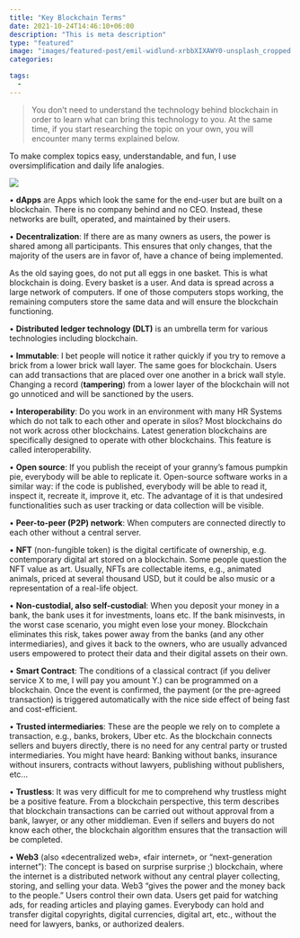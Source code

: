 ```yaml
---
title: "Key Blockchain Terms"
date: 2021-10-24T14:46:10+06:00
description: "This is meta description"
type: "featured"
image: "images/featured-post/emil-widlund-xrbbXIXAWY0-unsplash_cropped.jpg"
categories: 

tags:
  -
---
```



> You don’t need to understand the technology behind blockchain in order to learn what can bring this technology to you. At the same time, if you start researching the topic on your own, you will encounter many terms explained below. 

To make complex topics easy, understandable, and fun, I use oversimplification and daily life analogies.

![](../images/post-img.jpg)

•	**dApps**
 are Apps which look the same for the end-user but are built on a blockchain. There is no company behind and no CEO. Instead, these networks are built, operated, and maintained by their users.


•	**Decentralization**: If there are as many owners as users, the power is shared among all participants. This ensures that only changes, that the majority of the users are in favor of, have a chance of being implemented. 

As the old saying goes, do not put all eggs in one basket. This is what blockchain is doing. Every basket is a user. And data is spread across a large network of computers. If one of those computers stops working, the remaining computers store the same data and will ensure the blockchain functioning.


•	**Distributed ledger technology (DLT)** is an umbrella term for various technologies including blockchain.


•	**Immutable**: I bet people will notice it rather quickly if you try to remove a brick from a lower brick wall layer. The same goes for blockchain. Users can add transactions that are placed over one another in a brick wall style. Changing a record (**tampering**) from a lower layer of the blockchain will not go unnoticed and will be sanctioned by the users.  

• **Interoperability**: Do you work in an environment with many HR Systems which do not talk to each other and operate in silos? Most blockchains do not work across other blockchains. Latest generation blockchains are specifically designed to operate with other blockchains. This feature is called interoperability.  


•	**Open source**: If you publish the receipt of your granny’s famous pumpkin pie, everybody will be able to replicate it. Open-source software works in a similar way: if the code is published, everybody will be able to read it, inspect it, recreate it, improve it, etc. The advantage of it is that undesired functionalities such as user tracking or data collection will be visible. 


•	**Peer-to-peer (P2P) network**: When computers are connected directly to each other without a central server. 


•	**NFT** (non-fungible token) is the digital certificate of ownership, e.g. contemporary digital art stored on a blockchain. Some people question the NFT value as art. Usually, NFTs are collectable items, e.g., animated animals, priced at several thousand USD, but it could be also music or a representation of a real-life object.  


•	**Non-custodial, also self-custodial**: When you deposit your money in a bank, the bank uses it for investments, loans etc. If the bank misinvests, in the worst case scenario, you might even lose your money. Blockchain eliminates this risk, takes power away from the banks (and any other intermediaries), and gives it back to the owners, who are usually advanced users empowered to protect their data and their digital assets on their own.  


•	**Smart Contract**: The conditions of a classical contract (if you deliver service X to me, I will pay you amount Y.) can be programmed on a blockchain. Once the event is confirmed, the payment (or the pre-agreed transaction) is triggered automatically with the nice side effect of being fast and cost-efficient.  


•	**Trusted intermediaries**: These are the people we rely on to complete a transaction, e.g., banks, brokers, Uber etc. As the blockchain connects sellers and buyers directly, there is no need for any central party or trusted intermediaries. You might have heard: Banking without banks, insurance without insurers, contracts without lawyers, publishing without publishers, etc... 


•	**Trustless**: It was very difficult for me to comprehend why trustless might be a positive feature. From a blockchain perspective, this term describes that blockchain transactions can be carried out without approval from a bank, lawyer, or any other middleman. Even if sellers and buyers do not know each other, the blockchain algorithm ensures that the transaction will be completed.     


•	**Web3** (also «decentralized web», «fair internet», or “next-generation internet”): The concept is based on surprise surprise ;) blockchain, where the internet is a distributed network without any central player collecting, storing, and selling your data. Web3 “gives the power and the money back to the people.” Users control their own data. Users get paid for watching ads, for reading articles and playing games. Everybody can hold and transfer digital copyrights, digital currencies, digital art, etc., without the need for lawyers, banks, or authorized dealers. 












